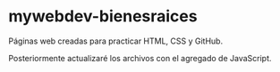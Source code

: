# mywebdev-bienesraices

Páginas web creadas para practicar HTML, CSS y GitHub. 

Posteriormente actualizaré los archivos con el agregado de JavaScript.
